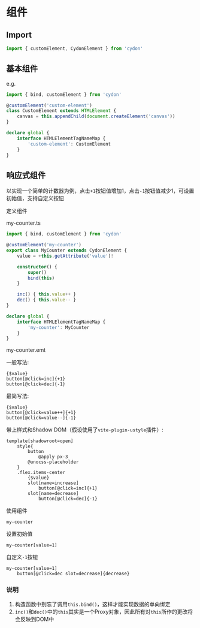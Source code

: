 # 组件

## Import
```ts
import { customElement, CydonElement } from 'cydon'
```

## 基本组件
e.g.
```ts
import { bind, customElement } from 'cydon'

@customElement('custom-element')
class CustomElement extends HTMLElement {
	canvas = this.appendChild(document.createElement('canvas'))
}

declare global {
	interface HTMLElementTagNameMap {
		'custom-element': CustomElement
	}
}
```

## 响应式组件
以实现一个简单的计数器为例，点击`+1`按钮值增加1，点击`-1`按钮值减少1，可设置初始值，支持自定义按钮

定义组件

my-counter.ts
```ts
import { bind, customElement } from 'cydon'

@customElement('my-counter')
export class MyCounter extends CydonElement {
	value = +this.getAttribute('value')!

	constructor() {
		super()
		bind(this)
	}

	inc() { this.value++ }
	dec() { this.value-- }
}

declare global {
	interface HTMLElementTagNameMap {
		'my-counter': MyCounter
	}
}
```
my-counter.emt

一般写法:
```styl
{$value}
button[@click=inc]{+1}
button[@click=dec]{-1}
```

最简写法:
```styl
{$value}
button[@click=value++]{+1}
button[@click=value--]{-1}
```

带上样式和Shadow DOM（假设使用了`vite-plugin-ustyle`插件）:
```styl
template[shadowroot=open]
	style{
		button
			@apply px-3
		@unocss-placeholder
	}
	.flex.items-center
		{$value}
		slot[name=increase]
			button[@click=inc]{+1}
		slot[name=decrease]
			button[@click=dec]{-1}
```

使用组件
```styl
my-counter
```
设置初始值
```styl
my-counter[value=1]
```
自定义`-1`按钮
```styl
my-counter[value=1]
	button[@click=dec slot=decrease]{decrease}
```

### 说明
1. 构造函数中别忘了调用`this.bind()`，这样才能实现数据的单向绑定
2. `inc()`和`dec()`中的`this`其实是一个Proxy对象，因此所有对`this`所作的更改将会反映到DOM中